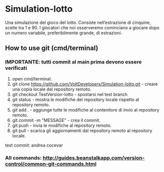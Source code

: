 # Simulation-lotto
Una simulazione del gioco del lotto. Consiste nell’estrazione di cinquine, scelte tra 1 e 90. I giocatori che noi osserveremo cominciano a giocare dopo un numero variabile, preferibilmente grande, di estrazioni.


## How to use git (cmd/terminal)
### IMPORTANTE: tutti commit al main prima devono essere verificati
1) open cmd/terminal.
2) git clone https://github.com/VoltDevelopers/Simulation-lotto.git - creare una copia locale del repository remoto.
3) git checkout TestVersion-lotto - spostarsi nel test branch
4) git status - mostra le modifiche del repository locale rispetto al repository remoto.
5) git add . - aggiunge tutte le modifiche al contenitore di invio al repository remoto.
6) git commit -m "MESSAGE" - crea il commit.
7) git push - invia le modifiche al repository remoto.
8) git pull - scarica gli aggiornamenti dal repository remoto al repository locale.

test commit: andrea cocevar

### All commands: http://guides.beanstalkapp.com/version-control/common-git-commands.html
